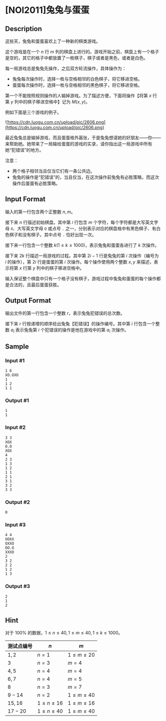 # [NOI2011]兔兔与蛋蛋

## Description

这些天，兔兔和蛋蛋喜欢上了一种新的棋类游戏。

这个游戏是在一个 $n$ 行 $m$ 列的棋盘上进行的。游戏开始之前，棋盘上有一个格子是空的，其它的格子中都放置了一枚棋子，棋子或者是黑色，或者是白色。

每一局游戏总是兔兔先操作，之后双方轮流操作，具体操作为：

- 兔兔每次操作时，选择一枚与空格相邻的白色棋子，将它移进空格。
- 蛋蛋每次操作时，选择一枚与空格相邻的黑色棋子，将它移进空格。

第一个不能按照规则操作的人输掉游戏。为了描述方便，下面将操作【将第 $x$ 行第 $y$ 列中的棋子移进空格中】记为 $M(x,y)$。

例如下面是三个游戏的例子。

![https://cdn.luogu.com.cn/upload/pic/2606.png](https://cdn.luogu.com.cn/upload/pic/2606.png)

最近兔兔总是输掉游戏，而且蛋蛋格外嚣张，于是兔兔想请她的好朋友——你——来帮助她。她带来了一局输给蛋蛋的游戏的实录，请你指出这一局游戏中所有她“犯错误”的地方。

注意：

- 两个格子相邻当且仅当它们有一条公共边。
- 兔兔的操作是“犯错误”的，当且仅当，在这次操作前兔兔有必胜策略，而这次操作后蛋蛋有必胜策略。

## Input Format

输入的第一行包含两个正整数 $n,m$。

接下来 $n$ 行描述初始棋盘。其中第 $i$ 行包含 $m$ 个字符，每个字符都是大写英文字母 `X`、大写英文字母 `O` 或点号 `.` 之一，分别表示对应的棋盘格中有黑色棋子、有白色棋子和没有棋子。其中点号 `.` 恰好出现一次。

接下来一行包含一个整数 $k(1\leq k\leq 1000)$，表示兔兔和蛋蛋各进行了 $k$ 次操作。

接下来 $2k$ 行描述一局游戏的过程。其中第 $2i-1$ 行是兔兔的第 $i$ 次操作（编号为 $i$ 的操作），第 $2i$ 行是蛋蛋的第 $i$ 次操作。每个操作使用两个整数 $x,y$ 来描述，表示将第 $x$ 行第 $y$ 列中的棋子移进空格中。

输入保证整个棋盘中只有一个格子没有棋子，游戏过程中兔兔和蛋蛋的每个操作都是合法的，且最后蛋蛋获胜。

## Output Format

输出文件的第一行包含一个整数 $r$，表示兔兔犯错误的总次数。

接下来 $r$ 行按递增的顺序给出兔兔【犯错误】的操作编号。其中第 $i$ 行包含一个整数 $a_i$ 表示兔兔第 $i$ 个犯错误的操作是他在游戏中的第 $a_i$ 次操作。

## Sample

### Input #1 #

```
1 6 
XO.OXO 
1 
1 2 
1 1 
```

### Output #1

```
1
1
```

### Input #2

```
3 3 
XOX 
O.O 
XOX 
4 
2 3 
1 3 
1 2 
1 1 
2 1 
3 1 
3 2 
3 3 
```

### Output #2

```
0
```

### Input #3

```
4 4 
OOXX 
OXXO 
OO.O 
XXXO 
2 
3 2 
2 2 
1 2 
1 3 
```

### Output #3

```
2
1
2
```

## Hint

对于 $100\%$ 的数据，$1\leq n\leq 40,1\leq m\leq 40,1\leq k\leq 1000$。

| 测试点编号 | $n$              | $m$              |
| ---------- | ---------------- | ---------------- |
| $1,2$      | $n=1$            | $1\leq m\leq 20$ |
| $3$        | $n=3$            | $m=4$            |
| $4,5$      | $n=4$            | $m=4$            |
| $6,7$      | $n=4$            | $m=5$            |
| $8$        | $n=3$            | $m=7$            |
| $9-14$     | $n=2$            | $1\leq m\leq 40$ |
| $15,16$    | $1\leq n\leq 16$ | $1\leq m\leq 16$ |
| $17-20$    | $1\leq n\leq 40$ | $1\leq m\leq 40$ |

